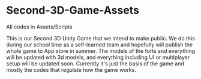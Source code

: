 # Second-3D-Game-Assets
All codes in Assets/Scripts


This is our Second 3D Unity Game that we intend to make public. 
We do this during our school time as a self-learned team and hopefully will publish the whole game to App store in summer.
The models of the forts and everything will be updated with 3d models, and everything including UI or multiplayer setup will be updated soon. Currently it's just the basis of the game and mostly the codes that regulate how the game works. 
